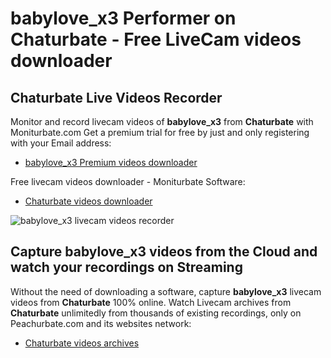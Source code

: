 # babylove_x3 Performer on Chaturbate - Free LiveCam videos downloader

## Chaturbate Live Videos Recorder

Monitor and record livecam videos of **babylove_x3** from **Chaturbate** with Moniturbate.com
Get a premium trial for free by just and only registering with your Email address:
* [babylove_x3 Premium videos downloader](https://moniturbate.com/request-demo-licence-key.html)

Free livecam videos downloader - Moniturbate Software:
* [Chaturbate videos downloader](https://moniturbate.com/moniturbate-download-software.html)

![babylove_x3 livecam videos recorder](https://peachurnet.com/templates/moniturbate-software.png)


## Capture babylove_x3 videos from the Cloud and watch your recordings on Streaming

Without the need of downloading a software, capture **babylove_x3** livecam videos from **Chaturbate** 100% online.
Watch Livecam archives from **Chaturbate** unlimitedly from thousands of existing recordings, only on Peachurbate.com and its websites network:
* [Chaturbate videos archives](https://peachurnet.com/)